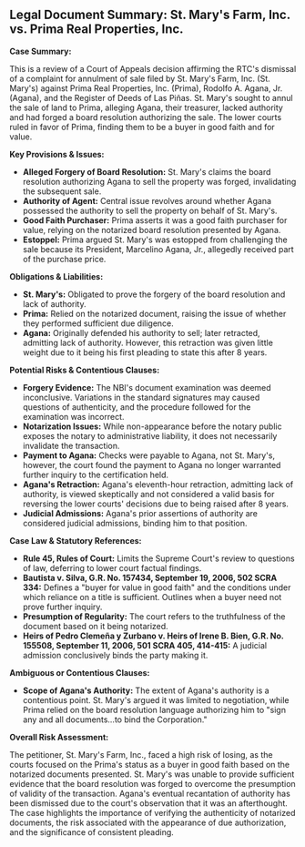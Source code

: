## Legal Document Summary: St. Mary's Farm, Inc. vs. Prima Real Properties, Inc.

**Case Summary:**

This is a review of a Court of Appeals decision affirming the RTC's dismissal of a complaint for annulment of sale filed by St. Mary's Farm, Inc. (St. Mary's) against Prima Real Properties, Inc. (Prima), Rodolfo A. Agana, Jr. (Agana), and the Register of Deeds of Las Piñas. St. Mary's sought to annul the sale of land to Prima, alleging Agana, their treasurer, lacked authority and had forged a board resolution authorizing the sale. The lower courts ruled in favor of Prima, finding them to be a buyer in good faith and for value.

**Key Provisions & Issues:**

*   **Alleged Forgery of Board Resolution:** St. Mary's claims the board resolution authorizing Agana to sell the property was forged, invalidating the subsequent sale.
*   **Authority of Agent:** Central issue revolves around whether Agana possessed the authority to sell the property on behalf of St. Mary's.
*   **Good Faith Purchaser:** Prima asserts it was a good faith purchaser for value, relying on the notarized board resolution presented by Agana.
*   **Estoppel:** Prima argued St. Mary's was estopped from challenging the sale because its President, Marcelino Agana, Jr., allegedly received part of the purchase price.

**Obligations & Liabilities:**

*   **St. Mary's:** Obligated to prove the forgery of the board resolution and lack of authority.
*   **Prima:** Relied on the notarized document, raising the issue of whether they performed sufficient due diligence.
*   **Agana:** Originally defended his authority to sell; later retracted, admitting lack of authority. However, this retraction was given little weight due to it being his first pleading to state this after 8 years.

**Potential Risks & Contentious Clauses:**

*   **Forgery Evidence:** The NBI's document examination was deemed inconclusive. Variations in the standard signatures may caused questions of authenticity, and the procedure followed for the examination was incorrect.
*   **Notarization Issues:** While non-appearance before the notary public exposes the notary to administrative liability, it does not necessarily invalidate the transaction.
*   **Payment to Agana:** Checks were payable to Agana, not St. Mary's, however, the court found the payment to Agana no longer warranted further inquiry to the certification held.
*   **Agana's Retraction:** Agana's eleventh-hour retraction, admitting lack of authority, is viewed skeptically and not considered a valid basis for reversing the lower courts' decisions due to being raised after 8 years.
*   **Judicial Admissions:** Agana's prior assertions of authority are considered judicial admissions, binding him to that position.

**Case Law & Statutory References:**

*   **Rule 45, Rules of Court:** Limits the Supreme Court's review to questions of law, deferring to lower court factual findings.
*   **Bautista v. Silva, G.R. No. 157434, September 19, 2006, 502 SCRA 334:** Defines a "buyer for value in good faith" and the conditions under which reliance on a title is sufficient. Outlines when a buyer need not prove further inquiry.
*   **Presumption of Regularity:** The court refers to the truthfulness of the document based on it being notarized.
*   **Heirs of Pedro Clemeña y Zurbano v. Heirs of Irene B. Bien, G.R. No. 155508, September 11, 2006, 501 SCRA 405, 414-415:** A judicial admission conclusively binds the party making it.

**Ambiguous or Contentious Clauses:**

*   **Scope of Agana's Authority:** The extent of Agana's authority is a contentious point. St. Mary's argued it was limited to negotiation, while Prima relied on the board resolution language authorizing him to "sign any and all documents...to bind the Corporation."

**Overall Risk Assessment:**

The petitioner, St. Mary's Farm, Inc., faced a high risk of losing, as the courts focused on the Prima's status as a buyer in good faith based on the notarized documents presented. St. Mary's was unable to provide sufficient evidence that the board resolution was forged to overcome the presumption of validity of the transaction. Agana's eventual recantation of authority has been dismissed due to the court's observation that it was an afterthought. The case highlights the importance of verifying the authenticity of notarized documents, the risk associated with the appearance of due authorization, and the significance of consistent pleading.
